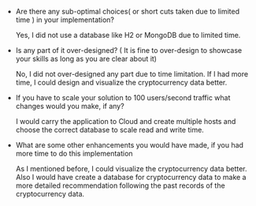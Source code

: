 * Are there any sub-optimal choices( or short cuts taken due to limited time ) in your implementation?

  Yes, I did not use a database like H2 or MongoDB due to limited time.  
  
* Is any part of it over-designed? ( It is fine to over-design to showcase your skills as long as you are clear about it)

  No, I did not over-designed any part due to time limitation. If I had more time, I could design and visualize the cryptocurrency data better. 
  
* If you have to scale your solution to 100 users/second traffic what changes would you make, if any?

  I would carry the application to Cloud and create multiple hosts and choose the correct database to scale read and write time.

* What are some other enhancements you would have made, if you had more time to do this implementation

  As I mentioned before, I could visualize the cryptocurrency data better. Also I would have create a database for cryptocurrency data to make a more detailed recommendation following the past records of the cryptocurrency data.
